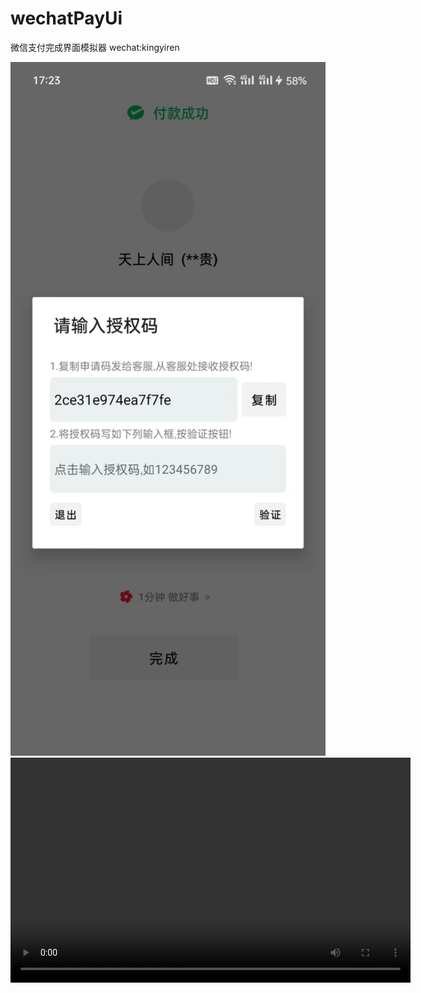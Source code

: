 # wechatPayUi
微信支付完成界面模拟器
wechat:kingyiren

<img src="https://github.com/kingyiren/wechatPayUi/blob/main/pp.jpg" width="600px">

<video width="640" height="360" controls>
<source src="https://github.com/kingyiren/wechatPayUi/blob/main/mm.mp4" type="video/mp4">
</video>
